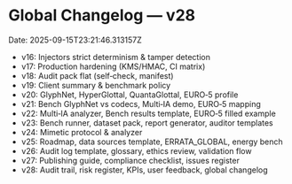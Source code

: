 # Global Changelog — v28
Date: 2025-09-15T23:21:46.313157Z

- v16: Injectors strict determinism & tamper detection
- v17: Production hardening (KMS/HMAC, CI matrix)
- v18: Audit pack flat (self‑check, manifest)
- v19: Client summary & benchmark policy
- v20: GlyphNet, HyperGlottal, QuantaGlottal, EURO‑5 profile
- v21: Bench GlyphNet vs codecs, Multi‑IA demo, EURO‑5 mapping
- v22: Multi‑IA analyzer, Bench results template, EURO‑5 filled example
- v23: Bench runner, dataset pack, report generator, auditor templates
- v24: Mimetic protocol & analyzer
- v25: Roadmap, data sources template, ERRATA_GLOBAL, energy bench
- v26: Audit log template, glossary, ethics review, validation flow
- v27: Publishing guide, compliance checklist, issues register
- v28: Audit trail, risk register, KPIs, user feedback, global changelog

